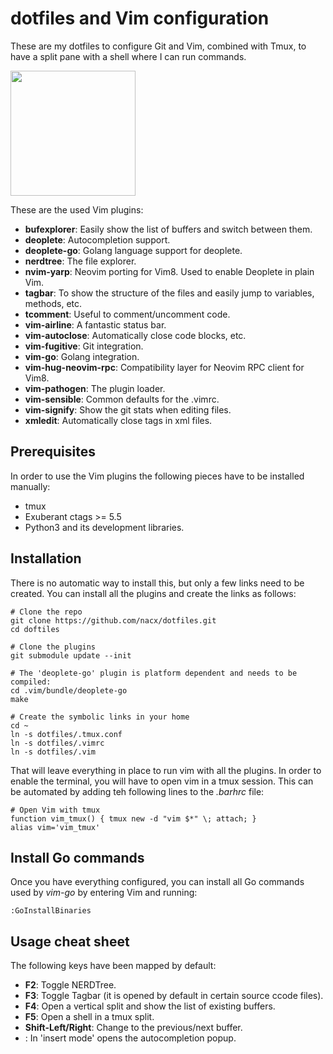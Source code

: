 dotfiles and Vim configuration
==============================

These are my dotfiles to configure Git and Vim, combined with Tmux, to have a split pane with a shell where I can run commands.

<a href="https://github.com/nacx/dotfiles/raw/master/vim.png"><img src="https://github.com/nacx/dotfiles/raw/master/vim.png" height="200"/></a>

These are the used Vim plugins:

* **bufexplorer**: Easily show the list of buffers and switch between them.
* **deoplete**: Autocompletion support.
* **deoplete-go**: Golang language support for deoplete.
* **nerdtree**: The file explorer.
* **nvim-yarp**: Neovim porting for Vim8. Used to enable Deoplete in plain Vim.
* **tagbar**: To show the structure of the files and easily jump to variables, methods, etc.
* **tcomment**: Useful to comment/uncomment code.
* **vim-airline**: A fantastic status bar.
* **vim-autoclose**: Automatically close code blocks, etc.
* **vim-fugitive**: Git integration.
* **vim-go**: Golang integration.
* **vim-hug-neovim-rpc**: Compatibility layer for Neovim RPC client for Vim8.
* **vim-pathogen**: The plugin loader.
* **vim-sensible**: Common defaults for the .vimrc.
* **vim-signify**: Show the git stats when editing files.
* **xmledit**: Automatically close tags in xml files.

Prerequisites
-------------

In order to use the Vim plugins the following pieces have to be installed manually:

* tmux
* Exuberant ctags >= 5.5
* Python3 and its development libraries.

Installation
------------

There is no automatic way to install this, but only a few links need to be created. You can install all the plugins and create the links as follows:

    # Clone the repo
    git clone https://github.com/nacx/dotfiles.git
    cd doftiles

    # Clone the plugins
    git submodule update --init

    # The 'deoplete-go' plugin is platform dependent and needs to be compiled:
    cd .vim/bundle/deoplete-go
    make

    # Create the symbolic links in your home
    cd ~
    ln -s dotfiles/.tmux.conf
    ln -s dotfiles/.vimrc
    ln -s dotfiles/.vim

That will leave everything in place to run vim with all the plugins. In order to enable the terminal, you will have to open vim in a tmux session. This can be automated by adding teh following lines to the *.barhrc* file:

    # Open Vim with tmux
    function vim_tmux() { tmux new -d "vim $*" \; attach; }
    alias vim='vim_tmux'

Install Go commands
-------------------

Once you have everything configured, you can install all Go commands used by *vim-go* by entering Vim and running:

    :GoInstallBinaries

Usage cheat sheet
-----------------

The following keys have been mapped by default:

* **F2**: Toggle NERDTree.
* **F3**: Toggle Tagbar (it is opened by default in certain source ccode files).
* **F4**: Open a vertical split and show the list of existing buffers.
* **F5**: Open a shell in a tmux split.
* **Shift-Left/Right**: Change to the previous/next buffer.
* **<Ctrl-x><Ctrl-o>**: In 'insert mode' opens the autocompletion popup.
